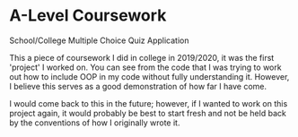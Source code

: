 # A-Level Coursework
School/College Multiple Choice Quiz Application

This a piece of coursework I did in college in 2019/2020, it was the first 'project' I worked on. You can see from the code that I was trying to work out how to include OOP in my code without fully understanding it. However, I believe this serves as a good demonstration of how far I have come. 

I would come back to this in the future; however, if I wanted to work on this project again, it would probably be best to start fresh and not be held back by the conventions of how I originally wrote it.
